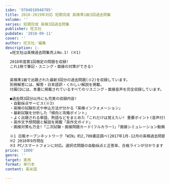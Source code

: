 ```yaml
---
isbn: '9784010948705'
title: 2018-2019年対応 短期完成 英検準1級3回過去問集
volume: ''
series: 短期完成 英検3回過去問集
publisher: 旺文社
pubdate: '2018-09-11'
cover: ''
author: 旺文社／編集
description: |-
  ★旺文社は英検過去問集売上No.1! (※1)　

  2018年度第1回検定の問題を収録!
  これ1冊で筆記・スニング・面接の対策ができる!


  英検準1級で出題された最新3回分の過去問題(※2)を収録しています。
  別冊解答には、解答・日本語訳・くわしい解説を掲載。
  付属CDには、本書に掲載されているすべてのリスニング・面接音声を完全収録しています。 

  ●過去問3回分以外にも充実の収録内容!
  ・自動採点サービス(※3) 
  ・英検の試験形式や申込方法が分かる「英検インフォメーション」 
  ・最新試験を分析した「傾向と攻略ポイント」
  ・よく出題される単語、熟語などをまとめた「これだけは覚えたい! 重要ポイント(音声付)」
  ・英作文予想問題と解説を掲載「英作文ガイド」
  ・面接対策も万全!「二次試験・面接問題カード(フルカラー)」「面接シミュレーション動画」

  ※1 日販オープンネットワーク「WIN」約2,700書店調べ(2017年1月-12月の英検過去問題集売上部数合計に占める旺文社商品の売上部数合計より) 
  ※2 2018年9月現在
  ※3 PC/スマートフォンに対応。選択式問題の自動採点と正答率、合格ラインが分かります
price: '1800'
genre: ''
target: 実用
format: 単行本
content: 英米語

---
```

